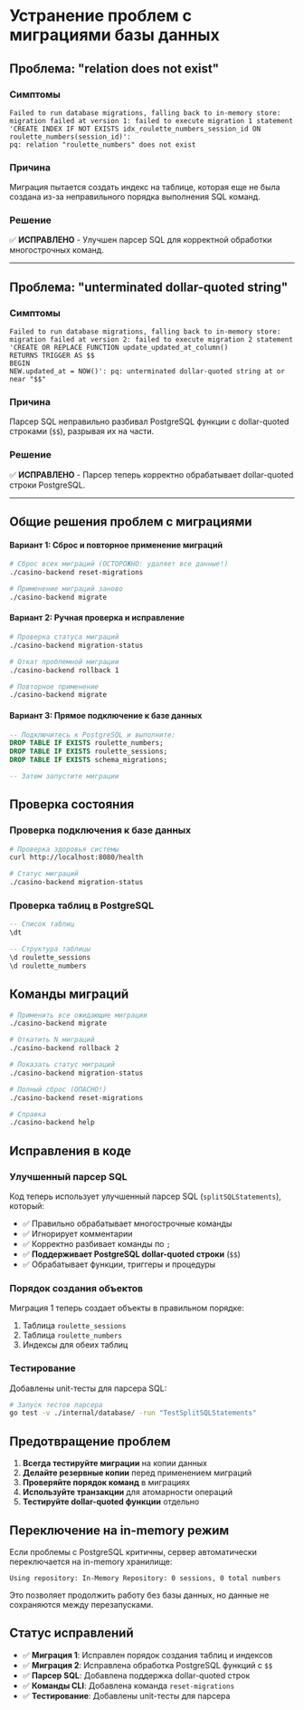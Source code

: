 # Устранение проблем с миграциями базы данных

## Проблема: "relation does not exist"

### Симптомы
```
Failed to run database migrations, falling back to in-memory store: 
migration failed at version 1: failed to execute migration 1 statement 
'CREATE INDEX IF NOT EXISTS idx_roulette_numbers_session_id ON roulette_numbers(session_id)': 
pq: relation "roulette_numbers" does not exist
```

### Причина
Миграция пытается создать индекс на таблице, которая еще не была создана из-за неправильного порядка выполнения SQL команд.

### Решение
✅ **ИСПРАВЛЕНО** - Улучшен парсер SQL для корректной обработки многострочных команд.

---

## Проблема: "unterminated dollar-quoted string"

### Симптомы
```
Failed to run database migrations, falling back to in-memory store: 
migration failed at version 2: failed to execute migration 2 statement 
'CREATE OR REPLACE FUNCTION update_updated_at_column()
RETURNS TRIGGER AS $$
BEGIN
NEW.updated_at = NOW()': pq: unterminated dollar-quoted string at or near "$$"
```

### Причина
Парсер SQL неправильно разбивал PostgreSQL функции с dollar-quoted строками (`$$`), разрывая их на части.

### Решение
✅ **ИСПРАВЛЕНО** - Парсер теперь корректно обрабатывает dollar-quoted строки PostgreSQL.

---

## Общие решения проблем с миграциями

#### Вариант 1: Сброс и повторное применение миграций
```bash
# Сброс всех миграций (ОСТОРОЖНО: удаляет все данные!)
./casino-backend reset-migrations

# Применение миграций заново
./casino-backend migrate
```

#### Вариант 2: Ручная проверка и исправление
```bash
# Проверка статуса миграций
./casino-backend migration-status

# Откат проблемной миграции
./casino-backend rollback 1

# Повторное применение
./casino-backend migrate
```

#### Вариант 3: Прямое подключение к базе данных
```sql
-- Подключитесь к PostgreSQL и выполните:
DROP TABLE IF EXISTS roulette_numbers;
DROP TABLE IF EXISTS roulette_sessions;
DROP TABLE IF EXISTS schema_migrations;

-- Затем запустите миграции
```

## Проверка состояния

### Проверка подключения к базе данных
```bash
# Проверка здоровья системы
curl http://localhost:8080/health

# Статус миграций
./casino-backend migration-status
```

### Проверка таблиц в PostgreSQL
```sql
-- Список таблиц
\dt

-- Структура таблицы
\d roulette_sessions
\d roulette_numbers
```

## Команды миграций

```bash
# Применить все ожидающие миграции
./casino-backend migrate

# Откатить N миграций
./casino-backend rollback 2

# Показать статус миграций
./casino-backend migration-status

# Полный сброс (ОПАСНО!)
./casino-backend reset-migrations

# Справка
./casino-backend help
```

## Исправления в коде

### Улучшенный парсер SQL
Код теперь использует улучшенный парсер SQL (`splitSQLStatements`), который:
- ✅ Правильно обрабатывает многострочные команды
- ✅ Игнорирует комментарии
- ✅ Корректно разбивает команды по `;`
- ✅ **Поддерживает PostgreSQL dollar-quoted строки** (`$$`)
- ✅ Обрабатывает функции, триггеры и процедуры

### Порядок создания объектов
Миграция 1 теперь создает объекты в правильном порядке:
1. Таблица `roulette_sessions`
2. Таблица `roulette_numbers` 
3. Индексы для обеих таблиц

### Тестирование
Добавлены unit-тесты для парсера SQL:
```bash
# Запуск тестов парсера
go test -v ./internal/database/ -run "TestSplitSQLStatements"
```

## Предотвращение проблем

1. **Всегда тестируйте миграции** на копии данных
2. **Делайте резервные копии** перед применением миграций
3. **Проверяйте порядок команд** в миграциях
4. **Используйте транзакции** для атомарности операций
5. **Тестируйте dollar-quoted функции** отдельно

## Переключение на in-memory режим

Если проблемы с PostgreSQL критичны, сервер автоматически переключается на in-memory хранилище:

```
Using repository: In-Memory Repository: 0 sessions, 0 total numbers
```

Это позволяет продолжить работу без базы данных, но данные не сохраняются между перезапусками.

## Статус исправлений

- ✅ **Миграция 1**: Исправлен порядок создания таблиц и индексов
- ✅ **Миграция 2**: Исправлена обработка PostgreSQL функций с `$$`
- ✅ **Парсер SQL**: Добавлена поддержка dollar-quoted строк
- ✅ **Команды CLI**: Добавлена команда `reset-migrations`
- ✅ **Тестирование**: Добавлены unit-тесты для парсера 